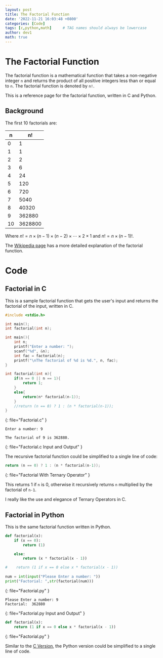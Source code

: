 ```yaml
---
layout: post
title: The Factorial Function
date: '2022-11-21 16:03:48 +0800'
categories: [Code]
tags: [c,python,math]     # TAG names should always be lowercase
author: dev1
math: true
---
```


# The Factorial Function

The factorial function is a mathematical function that takes a non-negative integer `n` and returns the product of all positive integers less than or equal to `n`. The factorial function is denoted by `n!`.

This is a reference page for the factorial function, written in C and Python.

## Background
The first 10 factorials are:

| n | n! |
|---|----|
| 0 | 1 |
| 1 | 1 |
| 2 | 2 |
| 3 | 6 |
| 4 | 24 |
| 5 | 120 |
| 6 | 720 |
| 7 | 5040 |
| 8 | 40320 |
| 9 | 362880 |
| 10 | 3628800 |

Where $n!=n\times(n-1)\times(n-2)\times\cdots\times2\times1$ and $n! = n\times(n-1)!$.


The [Wikipedia page](https://en.wikipedia.org/wiki/Factorial) has a more detailed explanation of the factorial function.

# Code
## Factorial in C
This is a sample factorial function that gets the user's input and returns the factorial of the input, written in C.

```c
#include <stdio.h>

int main();
int factorial(int n);

int main(){
    int n;
    printf("Enter a number: ");
    scanf("%d", &n);
    int fac = factorial(n);
    printf("\nThe factorial of %d is %d.", n, fac);
}

int factorial(int n){
    if(n == 0 || n == 1){
        return 1;
    }
    else{
        return(n* factorial(n-1));
    }
    //return (n == 0) ? 1 : (n * factorial(n-1));
}
```
{: file="Factorial.c" }

```shell
Enter a number: 9

The factorial of 9 is 362880.
```
{: file="Factorial.c Input and Output" }

The recursive factorial function could be simplified to a single line of code:

```c
return (n == 0) ? 1 : (n * factorial(n-1));
```
{: file="Factorial With Ternary Operator" }

This returns 1 if `n` is 0, otherwise it recursively returns `n` multiplied by the factorial of `n-1`.

I really like the use and elegance of Ternary Operators in C.

## Factorial in Python
This is the same factorial function written in Python.

```python
def factorial(x):
    if (x == 0):
        return (1)

    else:
        return (x * factorial(x - 1))

#    return (1 if x == 0 else x * factorial(x - 1))
        
num = int(input("Please Enter a number: "))
print("Factorial: ",str(factorial(num)))
```
{: file="Factorial.py" }


```shell
Please Enter a number: 9
Factorial:  362880
```
{: file="Factorial.py Input and Output" }


```python
def factorial(x):
    return (1 if x == 0 else x * factorial(x - 1))
```
{: file="Factorial.py" }

Similar to the [C Version](#factorial-in-c), the Python version could be simplified to a single line of code.